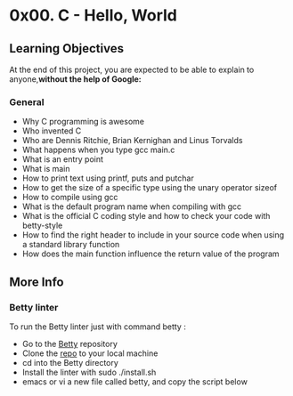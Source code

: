 # 0x00. C - Hello, World

## Learning Objectives
At the end of this project, you are expected to be able to explain to anyone,**without the help of Google:**
### General
* Why C programming is awesome
* Who invented C
* Who are Dennis Ritchie, Brian Kernighan and Linus Torvalds
* What happens when you type gcc main.c
* What is an entry point
* What is main
* How to print text using printf, puts and putchar
* How to get the size of a specific type using the unary operator sizeof
* How to compile using gcc
* What is the default program name when compiling with gcc
* What is the official C coding style and how to check your code with betty-style
* How to find the right header to include in your source code when using a standard library function
* How does the main function influence the return value of the program

## More Info
### Betty linter
To run the Betty linter just with command betty <filename>:
* Go to the [Betty](https://github.com/alx-tools/Betty) repository
* Clone the [repo](https://github.com/alx-tools/Betty) to your local machine
* cd into the Betty directory
* Install the linter with sudo ./install.sh
* emacs or vi a new file called betty, and copy the script below

